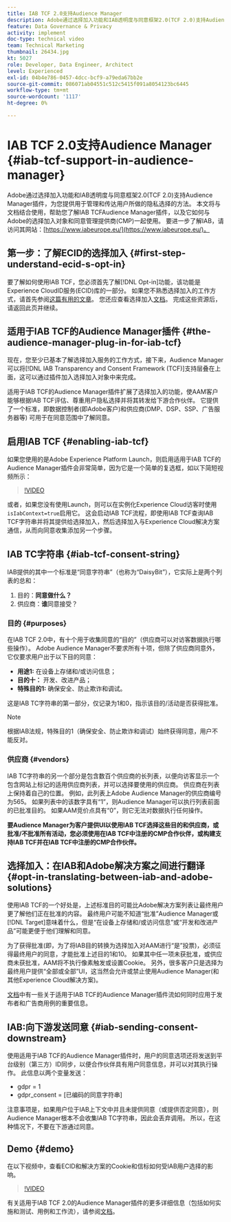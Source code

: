 ```yaml
---
title: IAB TCF 2.0支持Audience Manager
description: Adobe通过选择加入功能和IAB透明度与同意框架2.0(TCF 2.0)支持Audience Manager插件，为您提供用于管理和传达用户所做的隐私选择的方法。 本文将与文档结合使用，帮助您了解IAB TCFAudience Manager插件，以及它如何与Adobe的选择加入对象和同意管理提供商(CMP)一起使用。
feature: Data Governance & Privacy
activity: implement
doc-type: technical video
team: Technical Marketing
thumbnail: 26434.jpg
kt: 5027
role: Developer, Data Engineer, Architect
level: Experienced
exl-id: 04b4e786-0457-4dcc-bcf9-a79eda67bb2e
source-git-commit: 086071ab04551c512c5415f091a8054123bc6445
workflow-type: tm+mt
source-wordcount: '1117'
ht-degree: 0%

---
```


# IAB TCF 2.0支持Audience Manager {#iab-tcf-support-in-audience-manager}

Adobe通过选择加入功能和IAB透明度与同意框架2.0(TCF 2.0)支持Audience Manager插件，为您提供用于管理和传达用户所做的隐私选择的方法。 本文将与文档结合使用，帮助您了解IAB TCFAudience Manager插件，以及它如何与Adobe的选择加入对象和同意管理提供商(CMP)一起使用。 要进一步了解IAB，请访问其网站：[https://www.iabeurope.eu/](https://www.iabeurope.eu/)。

## 第一步：了解ECID的选择加入 {#first-step-understand-ecid-s-opt-in}

要了解如何使用IAB TCF，您必须首先了解[!DNL Opt-in]功能，该功能是Experience CloudID服务(ECID)库的一部分。 如果您不熟悉选择加入的工作方式，请首先参阅[这篇有用的文章](https://experienceleague.adobe.com/docs/core-services-learn/tutorials/id-service/use-opt-in-to-control-experience-cloud-activities-based-on-user-consent.html)。 您还应查看选择加入[文档](https://experienceleague.adobe.com/docs/id-service/using/implementation/opt-in-service/optin-overview.html)。 完成这些资源后，请返回此页并继续。

## 适用于IAB TCF的Audience Manager插件 {#the-audience-manager-plug-in-for-iab-tcf}

现在，您至少已基本了解选择加入服务的工作方式，接下来，Audience Manager可以将[!DNL IAB Transparency and Consent Framework (TCF)]支持层叠在上面，这可以通过插件加入选择加入对象中来完成。

适用于IAB TCF的Audience Manager插件扩展了选择加入的功能，使AAM客户能够根据IAB TCF评估、尊重用户隐私选择并将其转发给下游合作伙伴。 它提供了一个标准，即数据控制者(即Adobe客户)和供应商(DMP、DSP、SSP、广告服务器等) 可用于在同意范围中了解同意。

## 启用IAB TCF {#enabling-iab-tcf}

如果您使用的是Adobe Experience Platform Launch，则启用适用于IAB TCF的Audience Manager插件会非常简单，因为它是一个简单的复选框，如以下简短视频所示：

>[!VIDEO](https://video.tv.adobe.com/v/26433/?quality=12)

或者，如果您没有使用Launch，则可以在实例化Experience Cloud访客时使用`isIabContext=true`启用它。 这会启动IAB TCF流程，即使用IAB TCF查询IAB TCF字符串并将其提供给选择加入，然后选择加入与Experience Cloud解决方案通信，从而向同意收集添加另一个步骤。

## IAB TC字符串 {#iab-tcf-consent-string}

IAB提供的其中一个标准是“同意字符串”（也称为“DaisyBit”），它实际上是两个列表的总和：

1. 目的：**同意做什么？**
1. 供应商：**谁**&#x200B;同意接受？

### 目的 {#purposes}

在IAB TCF 2.0中，有十个用于收集同意的“目的”（供应商可以对访客数据执行哪些操作）。 Adobe Audience Manager不要求所有十项，但除了供应商同意外，它仅要求用户出于以下目的同意：

* **用途1:** 在设备上存储和/或访问信息；
* **目的十：** 开发、改进产品；
* **特殊目的1:** 确保安全、防止欺诈和调试。

这是IAB TC字符串的第一部分，仅记录为1和0，指示该目的/活动是否获得批准。

>[!NOTE]
>
>根据IAB法规，特殊目的1（确保安全、防止欺诈和调试）始终获得同意，用户不能反对。

### 供应商 {#vendors}

IAB TC字符串的另一个部分是包含数百个供应商的长列表，以便向访客显示一个包含网站上标记的适用供应商列表，并可以选择要使用的供应商。 供应商在列表上保持着自己的位置。 例如，此列表上Adobe Audience Manager的供应商编号为565。 如果列表中的该数字具有“1”，则Audience Manager可以执行列表前面的已批准目的。 如果AAM竞价点具有“0”，则它无法对数据执行任何操作。

**要Audience Manager为客户提供UI以使用IAB TCF选择这些目的和供应商，或批准/不批准所有活动，您必须使用在IAB TCF中注册的CMP合作伙伴，或构建支持IAB TCF并在IAB TCF中注册的CMP合作伙伴。**

## 选择加入：在IAB和Adobe解决方案之间进行翻译 {#opt-in-translating-between-iab-and-adobe-solutions}

使用IAB TCF的一个好处是，上述标准目的可能比Adobe解决方案列表让最终用户更了解他们正在批准的内容。 最终用户可能不知道“批准”Audience Manager或[!DNL Target]意味着什么，但是“在设备上存储和/或访问信息”或“开发和改进产品”可能更便于他们理解和同意。

为了获得批准(即，为了将IAB目的转换为选择加入对AAM进行“是”投票)，必须征得最终用户的同意，才能批准上述目的1和10。 如果其中任一项未获批准，或供应商未获批准，AAM将不执行像素触发或设置Cookie。 另外，很多客户只是选择为最终用户提供“全部或全部”UI，这当然会允许或禁止使用Audience Manager(和其他Experience Cloud解决方案)。

[文档](https://marketing.adobe.com/resources/help/en_US/aam/aam-iab-plugin.html)中有一些关于适用于IAB TCF的Audience Manager插件流如何同时应用于发布者和广告商用例的重要信息。

## IAB:向下游发送同意 {#iab-sending-consent-downstream}

使用适用于IAB TCF的Audience Manager插件时，用户的同意选项还将发送到平台级别（第三方）ID同步，以便合作伙伴具有用户同意信息，并可以对其执行操作。 此信息以两个变量发送：

* gdpr = 1
* gdpr_consent = [已编码的同意字符串]

注意事项是，如果用户位于IAB上下文中并且未提供同意（或提供否定同意），则Audience Manager根本不会收集IAB TC字符串，因此会丢弃调用。 所以，在这种情况下，不要在下游通过同意。

## Demo {#demo}

在以下视频中，查看ECID和解决方案的Cookie和信标如何受IAB用户选择的影响。

>[!VIDEO](https://video.tv.adobe.com/v/26434/?quality=12)

有关适用于IAB TCF 2.0的Audience Manager插件的更多详细信息（包括如何实施和测试、用例和工作流），请参阅[文档](https://experienceleague.adobe.com/docs/audience-manager/user-guide/overview/data-privacy/consent-management/aam-iab-plugin.html)。
